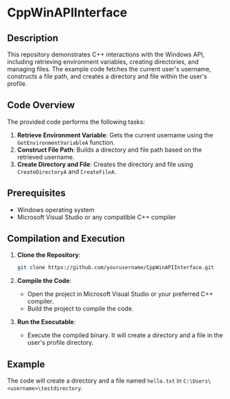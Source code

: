 # CppWinAPIInterface

## Description

This repository demonstrates C++ interactions with the Windows API, including retrieving environment variables, creating directories, and managing files. The example code fetches the current user's username, constructs a file path, and creates a directory and file within the user's profile.

## Code Overview

The provided code performs the following tasks:

1. **Retrieve Environment Variable**: Gets the current username using the `GetEnvironmentVariableA` function.
2. **Construct File Path**: Builds a directory and file path based on the retrieved username.
3. **Create Directory and File**: Creates the directory and file using `CreateDirectoryA` and `CreateFileA`.

## Prerequisites

- Windows operating system
- Microsoft Visual Studio or any compatible C++ compiler

## Compilation and Execution

1. **Clone the Repository**:
    ```bash
    git clone https://github.com/yourusername/CppWinAPIInterface.git
    ```

2. **Compile the Code**:
    - Open the project in Microsoft Visual Studio or your preferred C++ compiler.
    - Build the project to compile the code.

3. **Run the Executable**:
    - Execute the compiled binary. It will create a directory and a file in the user's profile directory.

## Example

The code will create a directory and a file named `hello.txt` in `C:\Users\<username>\testdirectory`.